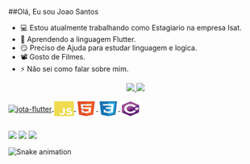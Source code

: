   ##Olá, Eu sou  Joao Santos

- 💻 Estou atualmente trabalhando como Estagiario na empresa Isat.
- 📱  Aprendendo a linguagem Flutter.
- 😏 Preciso de Ajuda para estudar linguagem e logica.
- 📽  Gosto de Filmes.
- ⚡  Não sei como falar sobre mim.


<div align="center">
  <a href="https://github.com/jotape11">
  <img height="180em" src="https://github-readme-stats.vercel.app/api?username=jotape11&show_icons=true&theme=dark&include_all_commits=true&count_private=true"/>
  <img height="180em" src="https://github-readme-stats.vercel.app/api/top-langs/?username=jotape11&layout=compact&langs_count=7&theme=dark"/>
</div>
  
<div style="display: inline_block"><br>
  <img align="center" alt= "jota-flutter" height = "30" width ="40"src="https://cdn.jsdelivr.net/gh/devicons/devicon/icons/flutter/flutter-original.svg" />
  <img align="center" alt="jota-JavaScript" height="30" width="40" src="https://raw.githubusercontent.com/devicons/devicon/master/icons/javascript/javascript-plain.svg">
  <img align="center" alt="jota-HTML" height="30" width="40" src="https://raw.githubusercontent.com/devicons/devicon/master/icons/html5/html5-original.svg">
  <img align="center" alt="jota-CSS" height="30" width="40" src="https://raw.githubusercontent.com/devicons/devicon/master/icons/css3/css3-original.svg">
  <img align="center" alt="jota-Csharp" height="30" width="40" src="https://raw.githubusercontent.com/devicons/devicon/master/icons/csharp/csharp-original.svg">
</div>
  
  ##
  
  <div>
  <a href="https://www.youtube.com/channel/UCe_piKN85C_Qak3GPBd3Nlw" target="_blank"><img src="https://img.shields.io/badge/YouTube-FF0000?style=for-the-badge&logo=youtube&logoColor=white" target="_blank"></a>
  <a href="https://www.instagram.com/eaejoaopaulo1/" target="_blank"><img src="https://img.shields.io/badge/-Instagram-%23E4405F?style=for-the-badge&logo=instagram&logoColor=white" target="_blank"></a> 
  <a href="https://www.linkedin.com/in/joão-paulo-707156224/" target="_blank"><img src="https://img.shields.io/badge/-LinkedIn-%230077B5?style=for-the-badge&logo=linkedin&logoColor=white" target="_blank"></a> 
 
  ![Snake animation](https://github.com/jotape11/JoaoSantos/blob/output/github-contribution-grid-snake.svg)
  </div>
  
  
  
